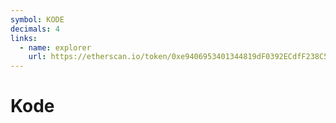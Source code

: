 ```yaml
---
symbol: KODE
decimals: 4
links:
  - name: explorer
    url: https://etherscan.io/token/0xe9406953401344819dF0392ECdfF238C5396C2A2
---
```


# Kode
